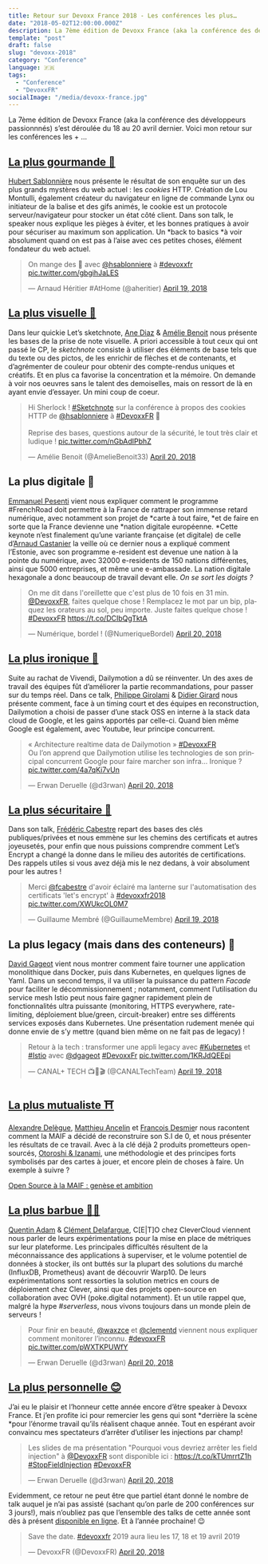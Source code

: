 ```yaml
---
title: Retour sur Devoxx France 2018 - Les conférences les plus…
date: "2018-05-02T12:00:00.000Z"
description: La 7ème édition de Devoxx France (aka la conférence des développeurs passionnnés) s’est déroulée du 18 au 20 avril dernier. Voici mon retour sur les conférences les + …
template: "post"
draft: false
slug: "devoxx-2018"
category: "Conference"
language: 🇫🇷
tags:
  - "Conference"
  - "DevoxxFR"
socialImage: "/media/devoxx-france.jpg"
---
```


La 7ème édition de Devoxx France (aka la conférence des développeurs passionnnés) s’est déroulée du 18 au 20 avril dernier. Voici mon retour sur les conférences les + …

## [La plus gourmande 🍪](https://cfp.devoxx.fr/2018/talk/NMW-2592/%23RetourAuxSources_:_%F0%9F%8D%AA_Les_cookies_HTTP)
[Hubert Sablonnière](https://twitter.com/hsablonniere) nous présente le résultat de son enquête sur un des plus grands mystères du web actuel : les *cookies* HTTP. Création de Lou Montulli, également créateur du navigateur en ligne de commande Lynx ou initiateur de la balise <blink/> et des gifs animés, le cookie est un protocole serveur/navigateur pour stocker un état côté client. Dans son talk, le speaker nous explique les pièges à éviter, et les bonnes pratiques à avoir pour sécuriser au maximum son application. Un *back to basics *à voir absolument quand on est pas à l’aise avec ces petites choses, élément fondateur du web actuel.

<script async src="https://platform.twitter.com/widgets.js" charset="utf-8"></script>
<blockquote class="twitter-tweet"><p lang="fr" dir="ltr">On mange des 🍪 avec <a href="https://twitter.com/hsablonniere?ref_src=twsrc%5Etfw">@hsablonniere</a> à <a href="https://twitter.com/hashtag/devoxxfr?src=hash&amp;ref_src=twsrc%5Etfw">#devoxxfr</a> <a href="https://t.co/gbgihJaLES">pic.twitter.com/gbgihJaLES</a></p>&mdash; Arnaud Héritier #AtHome (@aheritier) <a href="https://twitter.com/aheritier/status/986916041363206145?ref_src=twsrc%5Etfw">April 19, 2018</a></blockquote>

## [La plus visuelle 🎨](https://cfp.devoxx.fr/2018/talk/LHA-6515/Let%E2%80%99s_Sketchnote_:_prise_de_notes_visuelle)
Dans leur quickie Let’s sketchnote, [Ane Diaz](https://twitter.com/ane_naiz) & [Amélie Benoit](https://twitter.com/AmelieBenoit33) nous présente les bases de la prise de note visuelle. A priori accessible à tout ceux qui ont passé le CP, le *sketchnote* consiste à utiliser des éléments de base tels que du texte ou des pictos, de les enrichir de flèches et de contenants, et d’agrémenter de couleur pour obtenir des compte-rendus uniques et créatifs. Et en plus ca favorise la concentration et la mémoire. On demande à voir nos oeuvres sans le talent des demoiselles, mais on ressort de là en ayant envie d’essayer. Un mini coup de coeur.

<blockquote class="twitter-tweet"><p lang="fr" dir="ltr">Hi Sherlock ! <a href="https://twitter.com/hashtag/Sketchnote?src=hash&amp;ref_src=twsrc%5Etfw">#Sketchnote</a> sur la conférence à propos des cookies HTTP de <a href="https://twitter.com/hsablonniere?ref_src=twsrc%5Etfw">@hsablonniere</a> à <a href="https://twitter.com/hashtag/DevoxxFR?src=hash&amp;ref_src=twsrc%5Etfw">#DevoxxFR</a> 🍪<br><br>Reprise des bases, questions autour de la sécurité, le tout très clair et ludique ! <a href="https://t.co/nGbAdIPbhZ">pic.twitter.com/nGbAdIPbhZ</a></p>&mdash; Amélie Benoit (@AmelieBenoit33) <a href="https://twitter.com/AmelieBenoit33/status/987330857051545600?ref_src=twsrc%5Etfw">April 20, 2018</a></blockquote>

## La plus digitale 👋
[Emmanuel Pesenti](https://twitter.com/EmmanuelPESENTI) vient nous expliquer comment le programme #FrenchRoad doit permettre à la France de rattraper son immense retard numérique, avec notamment son projet de *carte à tout faire, *et de faire en sorte que la France devienne une *nation digitale européenne. *Cette keynote n’est finalement qu’une variante française (et digitale) de celle d’[Arnaud Castanier](https://twitter.com/arnocast) la veille où ce dernier nous a expliqué comment l’Estonie, avec son programme e-resident est devenue une nation à la pointe du numérique, avec 32000 e-residents de 150 nations différentes, ainsi que 5000 entreprises, et même une e-ambassade. La nation digitale hexagonale a donc beaucoup de travail devant elle. *On se sort les doigts ?*

<blockquote class="twitter-tweet"><p lang="fr" dir="ltr">On me dit dans l&#39;oreillette que c&#39;est plus de 10 fois en 31 min. <a href="https://twitter.com/DevoxxFR?ref_src=twsrc%5Etfw">@DevoxxFR</a>, faites quelque chose ! Remplacez le mot par un bip, plaquez les orateurs au sol, peu importe. Juste faites quelque chose ! <a href="https://twitter.com/hashtag/DevoxxFR?src=hash&amp;ref_src=twsrc%5Etfw">#DevoxxFR</a> <a href="https://t.co/DCIbQgTktA">https://t.co/DCIbQgTktA</a></p>&mdash; Numérique, bordel ! (@NumeriqueBordel) <a href="https://twitter.com/NumeriqueBordel/status/987233102425665541?ref_src=twsrc%5Etfw">April 20, 2018</a></blockquote>

## [La plus ironique 🤔](https://cfp.devoxx.fr/2018/talk/KTY-9125/Architecture_Realtime_Data_de_Dailymotion)
Suite au rachat de Vivendi, Dailymotion a dû se réinventer. Un des axes de travail des équipes fût d’améliorer la partie recommandations, pour passer sur du temps réel. Dans ce talk, [Philippe Girolami](https://twitter.com/philgiro?lang=fr) & [Didier Girard](https://twitter.com/didiergirard) nous présente comment, face à un timing court et des équipes en reconstruction, Dailymotion a choisi de passer d’une stack OSS en interne à la stack data cloud de Google, et les gains apportés par celle-ci. Quand bien même Google est également, avec Youtube, leur principe concurrent.

<blockquote class="twitter-tweet"><p lang="fr" dir="ltr">« Architecture realtime data de Dailymotion » <a href="https://twitter.com/hashtag/DevoxxFR?src=hash&amp;ref_src=twsrc%5Etfw">#DevoxxFR</a> <br>Ou l’on apprend que Dailymotion utilise les technologies de son principal concurrent Google pour faire marcher son infra... Ironique ? <a href="https://t.co/4a7qKi7vUn">pic.twitter.com/4a7qKi7vUn</a></p>&mdash; Erwan Deruelle (@d3rwan) <a href="https://twitter.com/d3rwan/status/987337236093030400?ref_src=twsrc%5Etfw">April 20, 2018</a></blockquote>

## [La plus sécuritaire 🔐](https://cfp.devoxx.fr/2018/talk/THX-0000/Balade_au_pays_de_%C2%ABLet's_Encrypt%C2%BB)
Dans son talk, [Frédéric Cabestre](https://twitter.com/fcabestre) repart des bases des clés publiques/privées et nous emmène sur les chemins des certificats et autres joyeusetés, pour enfin que nous puissions comprendre comment Let’s Encrypt a changé la donne dans le milieu des autorités de certifications. Des rappels utiles si vous avez déjà mis le nez dedans, à voir absolument pour les autres !

<blockquote class="twitter-tweet"><p lang="fr" dir="ltr">Merci <a href="https://twitter.com/fcabestre?ref_src=twsrc%5Etfw">@fcabestre</a> d&#39;avoir éclairé ma lanterne sur l&#39;automatisation des certificats &#39;let&#39;s encrypt&#39; à <a href="https://twitter.com/hashtag/devoxxfr2018?src=hash&amp;ref_src=twsrc%5Etfw">#devoxxfr2018</a> <a href="https://t.co/XWUkcOL0M7">pic.twitter.com/XWUkcOL0M7</a></p>&mdash; Guillaume Membré (@GuillaumeMembre) <a href="https://twitter.com/GuillaumeMembre/status/986962564126052358?ref_src=twsrc%5Etfw">April 19, 2018</a></blockquote>

## La plus legacy (mais dans des conteneurs) 🚢
[David Gageot](https://twitter.com/dgageot) vient nous montrer comment faire tourner une application monolithique dans Docker, puis dans Kubernetes, en quelques lignes de Yaml. Dans un second temps, il va utiliser la puissance du pattern *Facade* pour faciliter le décommissionnement ; notamment, comment l’utilisation du service mesh Istio peut nous faire gagner rapidement plein de fonctionnalités ultra puissante (monitoring, HTTPS everywhere, rate-limiting, déploiement blue/green, circuit-breaker) entre ses différents services exposés dans Kubernetes. Une présentation rudement menée qui donne envie de s’y mettre (quand bien même on ne fait pas de legacy) !

<blockquote class="twitter-tweet"><p lang="fr" dir="ltr">Retour à la tech : transformer une appli legacy avec <a href="https://twitter.com/hashtag/Kubernetes?src=hash&amp;ref_src=twsrc%5Etfw">#Kubernetes</a> et <a href="https://twitter.com/hashtag/Istio?src=hash&amp;ref_src=twsrc%5Etfw">#Istio</a> avec <a href="https://twitter.com/dgageot?ref_src=twsrc%5Etfw">@dgageot</a> <a href="https://twitter.com/hashtag/DevoxxFr?src=hash&amp;ref_src=twsrc%5Etfw">#DevoxxFr</a> <a href="https://t.co/1KRJdQEEpi">pic.twitter.com/1KRJdQEEpi</a></p>&mdash; CANAL+ TECH 📺📱🎬 (@CANALTechTeam) <a href="https://twitter.com/CANALTechTeam/status/986920712467251202?ref_src=twsrc%5Etfw">April 19, 2018</a></blockquote>

## [La plus mutualiste ⛩](https://cfp.devoxx.fr/2018/talk/YTS-2643/Du_mutualisme_a_l'Open_Source)
[Alexandre Delègue](https://twitter.com/chanksleroux?lang=fr), [Matthieu Ancelin](https://twitter.com/trevorreznik?lang=fr) et [Francois Desmie](https://twitter.com/desmfr?lang=fr)r nous racontent comment la MAIF a décidé de reconstruire son S.I de 0, et nous présenter les résultats de ce travail. Avec à la clé déjà 2 produits prometteurs open-sourcés, [Otoroshi & Izanami](https://maif.github.io/), une méthodologie et des principes forts symbolisés par des cartes à jouer, et encore plein de choses à faire. Un exemple à suivre ?

[Open Source à la MAIF : genèse et ambition](https://medium.com/oss-by-maif/open-source-%C3%A0-la-maif-gen%C3%A8se-et-ambition-6e7b2bc3d93d)

## [La plus barbue 🎅🏻](https://cfp.devoxx.fr/2018/talk/WIW-5296/_Monitorer_l'inconnu,_1000_*_100_series_par_jour)
[Quentin Adam](https://twitter.com/waxzce) & [Clément Delafargue](https://twitter.com/clementd), C[E|T]O chez CleverCloud viennent nous parler de leurs expérimentations pour la mise en place de métriques sur leur plateforme. Les principales difficultés résultent de la méconnaissance des applications à superviser, et le volume potentiel de données à stocker, ils ont buttés sur la plupart des solutions du marché (InfluxDB, Prometheus) avant de découvrir Warp10. De leurs expérimentations sont ressorties la solution metrics en cours de déploiement chez Clever, ainsi que des projets open-source en collaboration avec OVH (poke.digital notamment). Et un utile rappel que, malgré la hype *#serverless*, nous vivons toujours dans un monde plein de serveurs !

<blockquote class="twitter-tweet"><p lang="fr" dir="ltr">Pour finir en beauté, <a href="https://twitter.com/waxzce?ref_src=twsrc%5Etfw">@waxzce</a> et <a href="https://twitter.com/clementd?ref_src=twsrc%5Etfw">@clementd</a> viennent nous expliquer comment monitorer l’inconnu. <a href="https://twitter.com/hashtag/devoxxFR?src=hash&amp;ref_src=twsrc%5Etfw">#devoxxFR</a> <a href="https://t.co/pWXTKPUWfY">pic.twitter.com/pWXTKPUWfY</a></p>&mdash; Erwan Deruelle (@d3rwan) <a href="https://twitter.com/d3rwan/status/987352499500744704?ref_src=twsrc%5Etfw">April 20, 2018</a></blockquote>

## [La plus personnelle 😊](http://cfp.devoxx.fr/2018/talk/FON-7243/Pourquoi_vous_devriez_arreter_d'utiliser_les_field_injection)
J’ai eu le plaisir et l’honneur cette année encore d’être speaker à Devoxx France. Et j’en profite ici pour remercier les gens qui sont *derrière la scène *pour l’énorme travail qu’ils réalisent chaque année. Tout en espérant avoir convaincu mes spectateurs d’arrêter d’utiliser les injections par champ!

<blockquote class="twitter-tweet"><p lang="fr" dir="ltr">Les slides de ma présentation &quot;Pourquoi vous devriez arrêter les field injection&quot; à <a href="https://twitter.com/DevoxxFR?ref_src=twsrc%5Etfw">@DevoxxFR</a> sont disponible ici : <a href="https://t.co/kTUmrrtZ1h">https://t.co/kTUmrrtZ1h</a><br> <a href="https://twitter.com/hashtag/StopFieldInjection?src=hash&amp;ref_src=twsrc%5Etfw">#StopFieldInjection</a> <a href="https://twitter.com/hashtag/DevoxxFR?src=hash&amp;ref_src=twsrc%5Etfw">#DevoxxFR</a></p>&mdash; Erwan Deruelle (@d3rwan) <a href="https://twitter.com/d3rwan/status/987308718193827841?ref_src=twsrc%5Etfw">April 20, 2018</a></blockquote>

Evidemment, ce retour ne peut être que partiel étant donné le nombre de talk auquel je n’ai pas assisté (sachant qu’on parle de 200 conférences sur 3 jours!), mais n’oubliez pas que l’ensemble des talks de cette année sont dès à présent [disponible en ligne](https://www.youtube.com/playlist?list=PLTbQvx84FrARa9pUtZYK7t_UfyGMCPOBn).
Et à l’année prochaine! 😉

<blockquote class="twitter-tweet"><p lang="fr" dir="ltr">Save the date. <a href="https://twitter.com/hashtag/devoxxfr?src=hash&amp;ref_src=twsrc%5Etfw">#devoxxfr</a> 2019 aura lieu les 17, 18 et 19 avril 2019</p>&mdash; DevoxxFR (@DevoxxFR) <a href="https://twitter.com/DevoxxFR/status/987220513952010241?ref_src=twsrc%5Etfw">April 20, 2018</a></blockquote>
